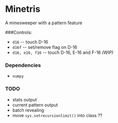 Minetris
========

A minesweeper with a pattern feature

###Controls:

* `d16` -- touch D-16
* `d16f` -- set/remove flag on D-16
* `d16, e16, f16` -- touch D-16, E-16 and F-16 _(WIP)_

### Dependencies

* `numpy`

### TODO

* stats output
* current pattern output
* batch revealing
* move `sys.setrecursionlimit()` into class ??
